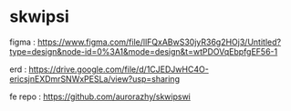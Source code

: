 # skwipsi
 
figma : https://www.figma.com/file/llFQxABwS30jyR36g2HOj3/Untitled?type=design&node-id=0%3A1&mode=design&t=wtPDOVqEbpfgEF56-1

erd : https://drive.google.com/file/d/1CJEDJwHC4O-ericsjnEXDmrSNWxPESLa/view?usp=sharing

fe repo : https://github.com/aurorazhy/skwipswi
